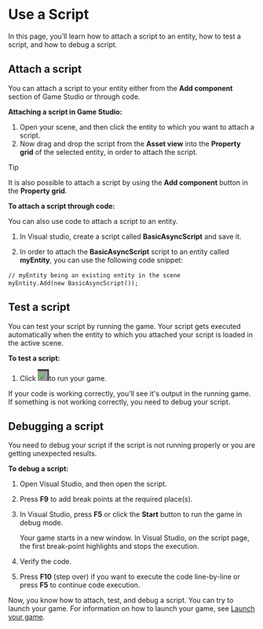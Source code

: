 # Use a Script

In this page, you’ll learn how to attach a script to an entity, how to test a script, and how to debug a script.

## Attach a script

You can attach a script to your entity either from the **Add component** section of Game Studio or through code.

**Attaching a script in Game Studio:**

1. Open your scene, and then click the entity to which you want to attach a script.
2. Now drag and drop the script from the **Asset view** into the **Property grid** of the selected entity, in order to attach the script.
   
> [!TIP] 
> It is also possible to attach a script by using the **Add component** button in the **Property grid**.

**To attach a script through code:**

You can also use code to attach a script to an entity.

1. In Visual studio, create a script called **BasicAsyncScript** and save it.

2. In order to attach the **BasicAsyncScript** script to an entity called **myEntity**, you can use the following code snippet:

```Code: 
// myEntity being an existing entity in the scene
myEntity.Add(new BasicAsyncScript());
```

## Test a script

You can test your script by running the game. Your script gets executed automatically when the entity to which you attached your script is loaded in the active scene.

**To test a script:**

1. Click ![Play icon](media/use-a-script-play-icon.png)to run your game.

If your code is working correctly, you'll see it's output in the running game. If something is not working correctly, you need to debug your script.

## Debugging a script

You need to debug your script if the script is not running properly or you are getting unexpected results.

**To debug a script:**

1. Open Visual Studio, and then open the script.

2. Press **F9** to add break points at the required place(s).

3. In Visual Studio, press **F5** or click the **Start** button to run the game in debug mode.

   Your game starts in a new window. In Visual Studio, on the script page, the first break-point highlights and stops the execution.
   
4. Verify the code.
5. Press **F10** (step over) if you want to execute the code line-by-line or press **F5** to continue code execution.

Now, you know how to attach, test, and debug a script. You can try to launch your game. For information on how to launch your game, see [Launch your game](launch-a-game.md).

